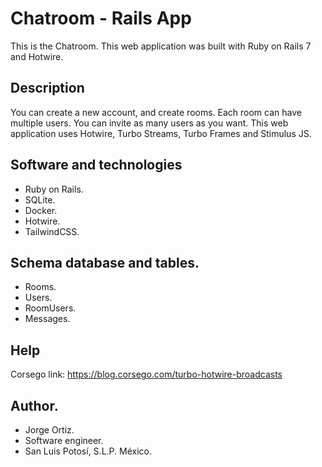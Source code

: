 # Chatroom - Rails App

This is the Chatroom. This web application was built with Ruby on Rails 7 and Hotwire.

## Description

You can create a new account, and create rooms. Each room can have multiple users. You can invite as many users as you want.
This web application uses Hotwire, Turbo Streams, Turbo Frames and Stimulus JS.

## Software and technologies

* Ruby on Rails.
* SQLite.
* Docker.
* Hotwire.
* TailwindCSS.

## Schema database and tables.

* Rooms.
* Users.
* RoomUsers.
* Messages.

## Help

Corsego link: https://blog.corsego.com/turbo-hotwire-broadcasts

## Author.

* Jorge Ortiz.
* Software engineer.
* San Luis Potosí, S.L.P. México.
